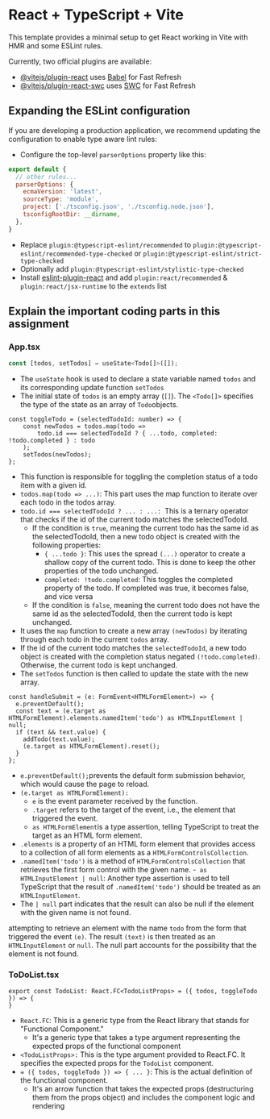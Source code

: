 # React + TypeScript + Vite

This template provides a minimal setup to get React working in Vite with HMR and some ESLint rules.

Currently, two official plugins are available:

- [@vitejs/plugin-react](https://github.com/vitejs/vite-plugin-react/blob/main/packages/plugin-react/README.md) uses [Babel](https://babeljs.io/) for Fast Refresh
- [@vitejs/plugin-react-swc](https://github.com/vitejs/vite-plugin-react-swc) uses [SWC](https://swc.rs/) for Fast Refresh

## Expanding the ESLint configuration

If you are developing a production application, we recommend updating the configuration to enable type aware lint rules:

- Configure the top-level `parserOptions` property like this:

```js
export default {
  // other rules...
  parserOptions: {
    ecmaVersion: 'latest',
    sourceType: 'module',
    project: ['./tsconfig.json', './tsconfig.node.json'],
    tsconfigRootDir: __dirname,
  },
}
```

- Replace `plugin:@typescript-eslint/recommended` to `plugin:@typescript-eslint/recommended-type-checked` or `plugin:@typescript-eslint/strict-type-checked`
- Optionally add `plugin:@typescript-eslint/stylistic-type-checked`
- Install [eslint-plugin-react](https://github.com/jsx-eslint/eslint-plugin-react) and add `plugin:react/recommended` & `plugin:react/jsx-runtime` to the `extends` list

## Explain the important coding parts in this assignment

### **App.tsx**
```jsx
const [todos, setTodos] = useState<Todo[]>([]);
```
- The `useState` hook is used to declare a state variable named `todos` and its corresponding update function `setTodos`
- The initial state of `todos` is an empty array (`[]`). The `<Todo[]>` specifies the type of the state as an array of `Todo`objects.

```tsx
const toggleTodo = (selectedTodoId: number) => {
    const newTodos = todos.map(todo =>
        todo.id === selectedTodoId ? { ...todo, completed: !todo.completed } : todo
    );
    setTodos(newTodos);
};
```
- This function is responsible for toggling the completion status of a todo item with a given id. 
- `todos.map(todo => ...)`: This part uses the map function to iterate over each todo in the todos array.
- `todo.id === selectedTodoId ? ... : ...: `This is a ternary operator that checks if the id of the current todo matches the selectedTodoId.
  - If the condition is `true`, meaning the current todo has the same id as the selectedTodoId, then a new todo object is created with the following properties:
    - `{ ...todo }`: This uses the spread `(...)` operator to create a shallow copy of the current todo. This is done to keep the other properties of the todo unchanged. 
    - `completed: !todo.completed`: This toggles the completed property of the todo. If completed was true, it becomes false, and vice versa
  - If the condition is `false`, meaning the current todo does not have the same id as the selectedTodoId, then the current todo is kept unchanged.
- It uses the `map` function to create a new array `(newTodos)` by iterating through each todo in the current `todos` array. 
- If the id of the current todo matches the `selectedTodoId`, a new todo object is created with the completion status negated `(!todo.completed)`. Otherwise, the current todo is kept unchanged. 
- The `setTodos` function is then called to update the state with the new array.

```tsx
const handleSubmit = (e: FormEvent<HTMLFormElement>) => {
  e.preventDefault();
  const text = (e.target as HTMLFormElement).elements.namedItem('todo') as HTMLInputElement | null;
  if (text && text.value) {
    addTodo(text.value);
    (e.target as HTMLFormElement).reset();
  }
};
```
- `e.preventDefault();`prevents the default form submission behavior, which would cause the page to reload.
- `(e.target as HTMLFormElement):`
  - `e` is the event parameter received by the function. 
  - `.target` refers to the target of the event, i.e., the element that triggered the event. 
  - `as HTMLFormElement`is a type assertion, telling TypeScript to treat the target as an HTML form element.
- `.elements` is a property of an HTML form element that provides access to a collection of all form elements as a `HTMLFormControlsCollection`.
- `.namedItem('todo')` is a method of `HTMLFormControlsCollection` that retrieves the first form control with the given name.
-` as HTMLInputElement | null`: Another type assertion is used to tell TypeScript that the result of `.namedItem('todo')` should be treated as an `HTMLInputElement`. 
- The `| null` part indicates that the result can also be null if the element with the given name is not found.

attempting to retrieve an element with the name `todo` from the form that triggered the event `(e)`. The result `(text)` is then treated as an `HTMLInputElement` or `null`.
The null part accounts for the possibility that the element is not found.

### **ToDoList.tsx**
````tsx
export const TodoList: React.FC<TodoListProps> = ({ todos, toggleTodo }) => {
}
````
- `React.FC`: This is a generic type from the React library that stands for "Functional Component." 
  - It's a generic type that takes a type argument representing the expected props of the functional component
- `<TodoListProps>:` This is the type argument provided to React.FC. It specifies the expected props for the `TodoList` component. 
- `= ({ todos, toggleTodo }) => { ... }`: This is the actual definition of the functional component. 
  - It's an arrow function that takes the expected props (destructuring them from the props object) and includes the component logic and rendering